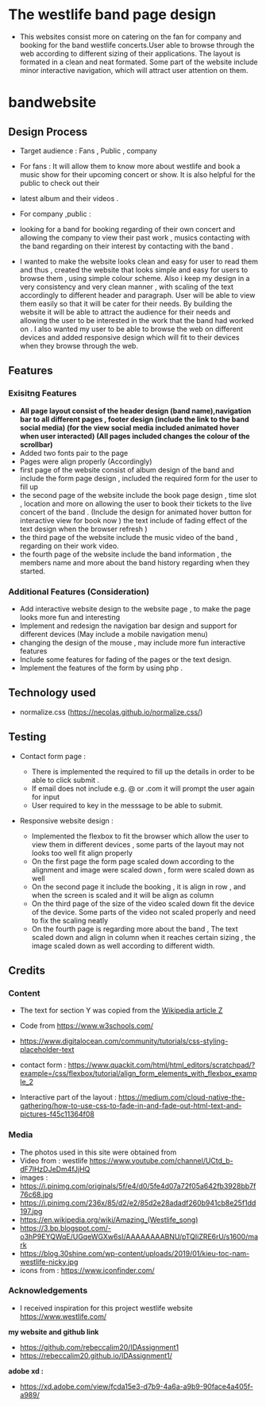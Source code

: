 # The westlife band page design

- This websites consist  more on catering on the fan for company and booking for the band westlife concerts.User able to browse through the web according to different sizing of their applications. The layout is formated in a clean and neat formated. Some part of the website include minor interactive navigation, which will attract user attention on them. 


# bandwebsite

## Design Process

- Target audience : Fans , Public , company 
- For fans : It will allow them  to know more about westlife and book a music show for their upcoming concert or show. It is also helpful for the public to check out their
- latest album and their videos .

- For company ,public :
- looking for a band for booking regarding of their own  concert  and  allowing the company to view their past work , musics
contacting with the band regarding on their interest by contacting with the band .

- I wanted to make the website looks clean and easy for user to read them and thus , created the website that looks simple and easy for users to browse them , using simple colour scheme. Also i keep my design in a very consistency and very clean manner , with scaling of the text accordingly to different header and paragraph. User will be able to view them easily  so that it will be cater for their needs. By building the website it will be able to attract the audience for their needs and allowing the user to be interested in the work that the band had worked on . I also wanted my user to be able to browse the web on different devices  and added responsive design which will fit to their devices when they browse through the web.


## Features

###  Exisitng Features


- **All page layout consist of the header design (band name),navigation bar to all different pages , footer design (include the link to the band social media) (for the view social media included animated hover when user interacted) (All pages included changes the colour of the scrollbar)**
- Added two fonts pair to the page 
- Pages were align properly (Accordingly)
- first page of the website consist of album design of the band and include the form page design  , included the required form for the user to fill up
- the second page of the website include the book page design , time slot , location and  more on allowing the user to book their tickets to the live concert of the band . (Include the design for animated hover button for interactive view for book now ) the text include of fading effect of the text design when the browser refresh )
- the third page of the website include the music video of the band , regarding on their work video.
- the fourth page of the website include the band information , the members name  and more about the band history regarding when they started.


###  Additional Features (Consideration)

- Add interactive website design to the website page , to make the page looks more fun and interesting 
- Implement and redesign the navigation bar design and support for different devices (May include a mobile navigation menu)
- changing the design of the mouse , may include more fun interactive features
- Include some features for fading of the pages or the text design.
- Implement the features of the form by using php .

## Technology used 

- normalize.css (https://necolas.github.io/normalize.css/)


## Testing 

- Contact form page  :  
  - There is implemented the required to fill up the details in order to be able to click submit .
  - If email does not include e.g. @ or .com  it will prompt the user again for input
  - User required to key in the messsage to be able to submit.

- Responsive website design :  
  - Implemented the flexbox to fit the browser which allow the user to view them in different devices , some parts of the layout may not looks too well fit align properly 
  - On the first page the form page scaled down according to the alignment and image were scaled down , form were scaled down as well
  - On the second page it include the booking , it is align in row , and when the screen is scaled and it will be  align as column 
  - On the third page of the size of the video scaled down fit the device of the device. Some parts of the video not scaled properly and need to fix the scaling neatly 
  - On the fourth  page is regarding more about the band , The  text scaled down and align in column when it reaches certain sizing , the image scaled down as well according to different width.




## Credits

### Content
- The text for section Y was copied from the [Wikipedia article Z](https://en.wikipedia.org/wiki/Z)

- Code from https://www.w3schools.com/ 

- https://www.digitalocean.com/community/tutorials/css-styling-placeholder-text

- contact form : https://www.quackit.com/html/html_editors/scratchpad/?example=/css/flexbox/tutorial/align_form_elements_with_flexbox_example_2

- Interactive  part of the layout : https://medium.com/cloud-native-the-gathering/how-to-use-css-to-fade-in-and-fade-out-html-text-and-pictures-f45c11364f08


### Media
- The photos used in this site were obtained from
- Video from : westlife https://www.youtube.com/channel/UCtd_b-dF7lHzDJeDm4fJjHQ
- images : 
- https://i.pinimg.com/originals/5f/e4/d0/5fe4d07a72f05a642fb3928bb7f76c68.jpg
- https://i.pinimg.com/236x/85/d2/e2/85d2e28adadf260b941cb8e25f1dd197.jpg
- https://en.wikipedia.org/wiki/Amazing_(Westlife_song)
- https://3.bp.blogspot.com/-o3hP9EYQWqE/UGqeWGXw6sI/AAAAAAAABNU/pTQIiZRE6rU/s1600/mark
- https://blog.30shine.com/wp-content/uploads/2019/01/kieu-toc-nam-westlife-nicky.jpg
- icons from : https://www.iconfinder.com/

### Acknowledgements

- I received inspiration for this project westlife website https://www.westlife.com/


**my website and github link**

- https://github.com/rebeccalim20/IDAssignment1
- https://rebeccalim20.github.io/IDAssignment1/

**adobe xd :** 
- https://xd.adobe.com/view/fcda15e3-d7b9-4a6a-a9b9-90face4a405f-a989/
